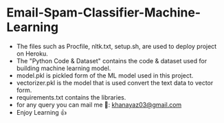# Email-Spam-Classifier-Machine-Learning
- The files such as Procfile, nltk.txt, setup.sh, are used to deploy project on Heroku.
- The "Python Code & Dataset" contains the code & dataset used for  building machine learning model.
- model.pkl is pickled form of the ML model used in this project.
- vectorizer.pkl is the model that is used convert the text data to vector form.
- requirements.txt contains the libraries.
- for any query you can mail me 📧: khanayaz03@gmail.com 
- Enjoy Learning 👍
